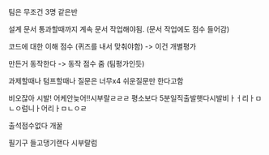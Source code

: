 
팀은 무조건 3명 같은반

설계 문서 통과할때까지 계속 문서 작업해야됨. (문서 작업에도 점수 들어감)

코드에 대한 이해 점수 (퀴즈를 내서 맞춰야함) -> 이건 개별평가

만든거 동작한다 -> 동작 점수 줌 (팀평가인듯)

과제할때나 텀프할때나 질문은 너무x4 쉬운질문만 한다고함

비오잖아 시발! 어케안늦어!!시부랄ㄹㄹㄹ 평소보다 5분일직출발햇다시발비ㅏㅓ리ㅏㅁㄴㅇ럼니ㅏ어리ㅏㅁㄴㅇㄹ

출석점수없다 개꿀

필기구
들고댕기랜다
시부랄럼



